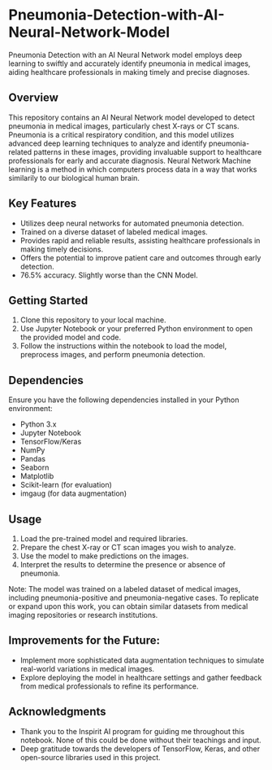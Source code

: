 # Pneumonia-Detection-with-AI-Neural-Network-Model
Pneumonia Detection with an AI Neural Network model employs deep learning to swiftly and accurately identify pneumonia in medical images, aiding healthcare professionals in making timely and precise diagnoses.

## Overview
This repository contains an AI Neural Network model developed to detect pneumonia in medical images, particularly chest X-rays or CT scans. Pneumonia is a critical respiratory condition, and this model utilizes advanced deep learning techniques to analyze and identify pneumonia-related patterns in these images, providing invaluable support to healthcare professionals for early and accurate diagnosis. 
Neural Network Machine learning is a method in which computers process data in a way that works similarily to our biological human brain. 

## Key Features
- Utilizes deep neural networks for automated pneumonia detection.
- Trained on a diverse dataset of labeled medical images.
- Provides rapid and reliable results, assisting healthcare professionals in making timely decisions.
- Offers the potential to improve patient care and outcomes through early detection.
- 76.5% accuracy. Slightly worse than the CNN Model. 

## Getting Started
1. Clone this repository to your local machine.
2. Use Jupyter Notebook or your preferred Python environment to open the provided model and code.
3. Follow the instructions within the notebook to load the model, preprocess images, and perform pneumonia detection.

## Dependencies
Ensure you have the following dependencies installed in your Python environment:
- Python 3.x
- Jupyter Notebook
- TensorFlow/Keras
- NumPy
- Pandas
- Seaborn
- Matplotlib
- Scikit-learn (for evaluation)
- imgaug (for data augmentation)

## Usage
1. Load the pre-trained model and required libraries.
2. Prepare the chest X-ray or CT scan images you wish to analyze.
3. Use the model to make predictions on the images.
4. Interpret the results to determine the presence or absence of pneumonia.

Note:
The model was trained on a labeled dataset of medical images, including pneumonia-positive and pneumonia-negative cases. To replicate or expand upon this work, you can obtain similar datasets from medical imaging repositories or research institutions.

## Improvements for the Future:
* Implement more sophisticated data augmentation techniques to simulate real-world variations in medical images.
* Explore deploying the model in healthcare settings and gather feedback from medical professionals to refine its performance.

## Acknowledgments
* Thank you to the Inspirit AI program for guiding me throughout this notebook. None of this could be done without their teachings and input.
* Deep gratitude towards the developers of TensorFlow, Keras, and other open-source libraries used in this project.
